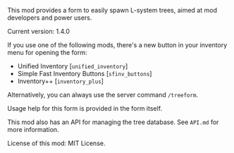 This mod provides a form to easily spawn L-system trees, aimed at mod developers
and power users.

Current version: 1.4.0

If you use one of the following mods, there's a new button in your inventory
menu for opening the form:

* Unified Inventory [`unified_inventory`]
* Simple Fast Inventory Buttons [`sfinv_buttons`]
* Inventory++ [`inventory_plus`]

Alternatively, you can always use the server command `/treeform`.

Usage help for this form is provided in the form itself.

This mod also has an API for managing the tree database. See `API.md` for more
information.

License of this mod: MIT License.
